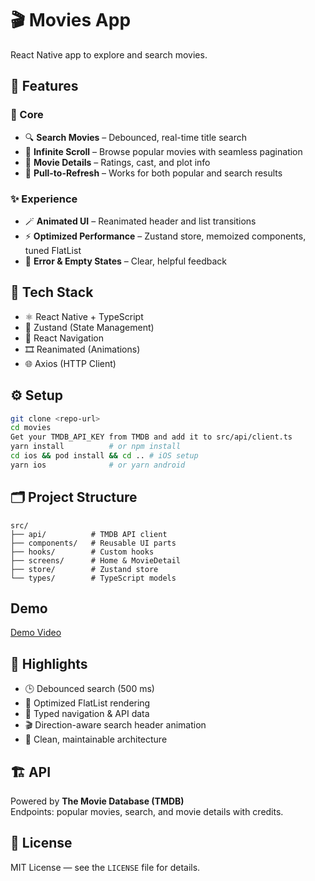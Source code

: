 # 🎬 Movies App

React Native app to explore and search movies.

## 🚀 Features

### 🎥 Core
- 🔍 **Search Movies** – Debounced, real-time title search  
- 📜 **Infinite Scroll** – Browse popular movies with seamless pagination  
- 🧾 **Movie Details** – Ratings, cast, and plot info  
- 🔄 **Pull-to-Refresh** – Works for both popular and search results  

### ✨ Experience
- 🪄 **Animated UI** – Reanimated header and list transitions  
- ⚡ **Optimized Performance** – Zustand store, memoized components, tuned FlatList  
- 🚧 **Error & Empty States** – Clear, helpful feedback  

## 🧠 Tech Stack
- ⚛️ React Native + TypeScript   
- 🐻 Zustand  (State Management)  
- 🧭 React Navigation   
- 🎞️ Reanimated (Animations)  
- 🌐 Axios (HTTP Client)  

## ⚙️ Setup
```bash
git clone <repo-url>
cd movies
Get your TMDB_API_KEY from TMDB and add it to src/api/client.ts
yarn install          # or npm install
cd ios && pod install && cd .. # iOS setup
yarn ios              # or yarn android
```

## 🗂 Project Structure
```
src/
├── api/          # TMDB API client
├── components/   # Reusable UI parts
├── hooks/        # Custom hooks
├── screens/      # Home & MovieDetail
├── store/        # Zustand store
└── types/        # TypeScript models
```
## Demo
[Demo Video](https://drive.google.com/file/d/1xdgtWW7xpiFyeLMpTs8ccsJ7qJVvz-VC/view?usp=sharing)

## 🔧 Highlights
- 🕒 Debounced search (500 ms)
- 🧩 Optimized FlatList rendering
- 🧭 Typed navigation & API data
- 🎬 Direction-aware search header animation
- 🧼 Clean, maintainable architecture

## 🏗 API
Powered by **The Movie Database (TMDB)**  
Endpoints: popular movies, search, and movie details with credits.

## 📄 License
MIT License — see the `LICENSE` file for details.
